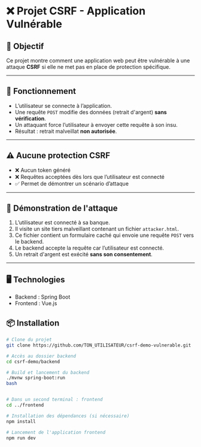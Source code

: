# ❌ Projet CSRF - Application **Vulnérable**

## 🧪 Objectif

Ce projet montre comment une application web peut être vulnérable à une attaque **CSRF** si elle ne met pas en place de protection spécifique.

---

## 📌 Fonctionnement

- L’utilisateur se connecte à l’application.
- Une requête `POST` modifie des données (retrait d'argent) **sans vérification**.
- Un attaquant force l’utilisateur à envoyer cette requête à son insu.
- Résultat : retrait malveillat **non autorisée**.

---

## ⚠️ Aucune protection CSRF

- ❌ Aucun token généré
- ❌ Requêtes acceptées dès lors que l’utilisateur est connecté
- ✅ Permet de démontrer un scénario d’attaque

---

## 🧪 Démonstration de l'attaque

1. L’utilisateur est connecté à sa banque.
2. Il visite un site tiers malveillant contenant un fichier `attacker.html`.
3. Ce fichier contient un formulaire caché qui envoie une requête `POST` vers le backend.
4. Le backend accepte la requête car l’utilisateur est connecté.
5. Un retrait d'argent est exécité **sans son consentement**.

---

## 🖥️ Technologies

- Backend : Spring Boot 
- Frontend : Vue.js

## 📦 Installation

```bash
# Clone du projet
git clone https://github.com/TON_UTILISATEUR/csrf-demo-vulnerable.git

# Accès au dossier backend
cd csrf-demo/backend

# Build et lancement du backend
./mvnw spring-boot:run
bash


# Dans un second terminal : frontend
cd ../frontend

# Installation des dépendances (si nécessaire)
npm install

# Lancement de l'application frontend
npm run dev

